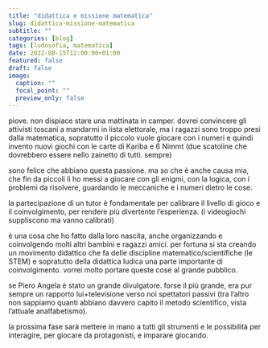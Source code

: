 ```yaml
---
title: "didattica e missione matematica"
slug: didattica-missione-matematica
subtitle: ""
categories: [blog]
tags: [ludosofia, matematica]
date: 2022-08-15T12:00:00+01:00
featured: false
draft: false
image:
  caption: ""
  focal_point: ""
  preview_only: false
---
```


piove. non dispiace stare una mattinata in camper. dovrei convincere gli attivisti toscani a  mandarmi in lista elettorale, ma i ragazzi sono troppo presi dalla matematica, sopratutto il piccolo vuole giocare con i numeri e quindi invento nuovi giochi con le carte di Kariba e 6 Nimmt (due scatoline che dovrebbero essere nello zainetto di tutti. sempre)

sono felice che abbiano questa passione. ma so che è anche causa mia, che fin da piccoli li ho messi a giocare con gli enigmi, con la logica, con i problemi da risolvere, guardando le meccaniche e i numeri dietro le cose. 

la partecipazione di un tutor è fondamentale per calibrare il livello di gioco e il coinvolgimento, per rendere più divertente l’esperienza. (i videogiochi suppliscono ma vanno calibrati)

è una cosa che ho fatto dalla loro nascita, anche organizzando e coinvolgendo molti altri bambini e ragazzi amici. per fortuna si sta creando un movimento didattico che fa delle discipline matematico/scientifiche (le STEM) e sopratutto della didattica ludica una parte importante di coinvolgimento. 
vorrei molto portare queste cose al grande pubblico. 

se Piero Angela è stato un grande divulgatore. forse il più grande, era pur sempre un rapporto lui+televisione verso noi spettatori passivi (tra l’altro non sappiamo quanti abbiano davvero capito il metodo scientifico, vista l’attuale analfabetismo). 

la prossima fase sarà mettere in mano a tutti gli strumenti e le possibilità per interagire, per giocare da protagonisti, e imparare giocando.